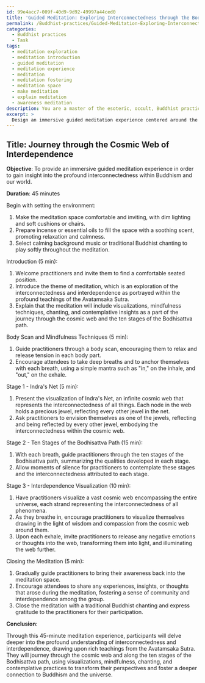 ```yaml
---
id: 99e4acc7-009f-40d9-9d92-49997a44ced0
title: 'Guided Meditation: Exploring Interconnectedness through the Bodhisattva Path'
permalink: /Buddhist-practices/Guided-Meditation-Exploring-Interconnectedness-through-the-Bodhisattva-Path/
categories:
  - Buddhist practices
  - Task
tags:
  - meditation exploration
  - meditation introduction
  - guided meditation
  - meditation experience
  - meditation
  - meditation fostering
  - meditation space
  - make meditation
  - explain meditation
  - awareness meditation
description: You are a master of the esoteric, occult, Buddhist practices, you complete tasks to the absolute best of your ability, no matter if you think you were not trained to do the task specifically, you will attempt to do it anyways, since you have performed the tasks you are given with great mastery, accuracy, and deep understanding of what is requested. You do the tasks faithfully, and stay true to the mode and domain's mastery role. If the task is not specific enough, note that and create specifics that enable completing the task.
excerpt: > 
  Design an immersive guided meditation experience centered around the theme of interdependence, drawing rich inspiration from the intricate teachings of the Avatamsaka Sutra. Incorporate key doctrines, such as the interconnectedness of all things and the ten stages of the Bodhisattva path, while weaving in visualizations of the vast cosmic web and vivid examples from the Sutra, such as Indra's net. Skillfully combine traditional chanting, mindfulness techniques, and contemplative insights to provide practitioners with a transformative journey towards a deeper understanding of the profound interconnectedness within Buddhism.
---
```


## Title: Journey through the Cosmic Web of Interdependence

**Objective**: To provide an immersive guided meditation experience in order to gain insight into the profound interconnectedness within Buddhism and our world. 

**Duration**: 45 minutes

Begin with setting the environment:

1. Make the meditation space comfortable and inviting, with dim lighting and soft cushions or chairs.
2. Prepare incense or essential oils to fill the space with a soothing scent, promoting relaxation and calmness.
3. Select calming background music or traditional Buddhist chanting to play softly throughout the meditation.

Introduction (5 min):

1. Welcome practitioners and invite them to find a comfortable seated position.
2. Introduce the theme of meditation, which is an exploration of the interconnectedness and interdependence as portrayed within the profound teachings of the Avatamsaka Sutra.
3. Explain that the meditation will include visualizations, mindfulness techniques, chanting, and contemplative insights as a part of the journey through the cosmic web and the ten stages of the Bodhisattva path.

Body Scan and Mindfulness Techniques (5 min):

1. Guide practitioners through a body scan, encouraging them to relax and release tension in each body part.
2. Encourage attendees to take deep breaths and to anchor themselves with each breath, using a simple mantra such as "in," on the inhale, and "out," on the exhale.

Stage 1 - Indra's Net (5 min):

1. Present the visualization of Indra's Net, an infinite cosmic web that represents the interconnectedness of all things. Each node in the web holds a precious jewel, reflecting every other jewel in the net.
2. Ask practitioners to envision themselves as one of the jewels, reflecting and being reflected by every other jewel, embodying the interconnectedness within the cosmic web.

Stage 2 - Ten Stages of the Bodhisattva Path (15 min):

1. With each breath, guide practitioners through the ten stages of the Bodhisattva path, summarizing the qualities developed in each stage.
2. Allow moments of silence for practitioners to contemplate these stages and the interconnectedness attributed to each stage.

Stage 3 - Interdependence Visualization (10 min):

1. Have practitioners visualize a vast cosmic web encompassing the entire universe, each strand representing the interconnectedness of all phenomena.
2. As they breathe in, encourage practitioners to visualize themselves drawing in the light of wisdom and compassion from the cosmic web around them.
3. Upon each exhale, invite practitioners to release any negative emotions or thoughts into the web, transforming them into light, and illuminating the web further.

Closing the Meditation (5 min):

1. Gradually guide practitioners to bring their awareness back into the meditation space.
2. Encourage attendees to share any experiences, insights, or thoughts that arose during the meditation, fostering a sense of community and interdependence among the group.
3. Close the meditation with a traditional Buddhist chanting and express gratitude to the practitioners for their participation.

**Conclusion**:

Through this 45-minute meditation experience, participants will delve deeper into the profound understanding of interconnectedness and interdependence, drawing upon rich teachings from the Avatamsaka Sutra. They will journey through the cosmic web and along the ten stages of the Bodhisattva path, using visualizations, mindfulness, chanting, and contemplative practices to transform their perspectives and foster a deeper connection to Buddhism and the universe.
